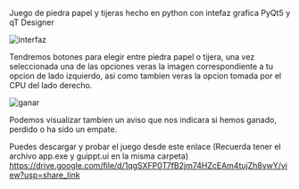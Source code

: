 Juego de piedra papel y tijeras hecho en python con intefaz grafica PyQt5 y qT Designer

![interfaz](https://user-images.githubusercontent.com/24707320/218569296-89ee3cf3-4e15-443c-9a0c-1cab1bf31b7f.png)


Tendremos botones para elegir entre piedra papel o tijera, una vez seleccionada una de las opciones veras la imagen correspondiente a tu opcion de lado izquierdo, asi como tambien veras la opcion tomada por el CPU del lado derecho.

![ganar](https://user-images.githubusercontent.com/24707320/218569551-3a20df9c-a7bc-4937-a0e8-f609ae1e9bdc.png)

 Podemos visualizar tambien un aviso que nos indicara si hemos ganado, perdido o ha sido un empate.
 
 Puedes descargar y probar el juego desde este enlace (Recuerda tener el archivo app.exe y guippt.ui en la misma carpeta)
 https://drive.google.com/file/d/1qgSXFP0T7fB2jm74HZcEAm4tujZh8vwY/view?usp=share_link



